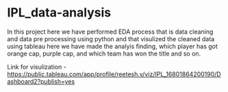 # IPL_data-analysis
In this project here we have performed EDA process that is data cleaning and data pre processing using python and that visulized the cleaned data using
tableau here we have made the analyis finding, which player has got orange cap, purple cap, and which team has won the title and so on.

Link for visulization - https://public.tableau.com/app/profile/reetesh.v/viz/IPL_16801864200190/Dashboard2?publish=yes
